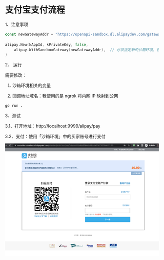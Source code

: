 # 支付宝支付流程


1、注意事项


```go
const newGatewayAddr = "https://openapi-sandbox.dl.alipaydev.com/gateway.do"

alipay.New(kAppId, kPrivateKey, false,
    alipay.WithSandboxGateway(newGatewayAddr),  // 必须指定新的沙箱环境，否则默认会使用旧版本的网关
)
```


2、 运行

需要修改：

1. 沙箱环境相关的变量

2. 回调地址域名：我使用的是 ngrok 将内网 IP 映射到公网


```bash
go run .
```

3、测试

3.1、打开地址：http://localhost:9999/alipay/pay

3.2、支付：使用「沙箱环境」中的买家账号进行支付

![](2023-06-23-21-55-35.png)


